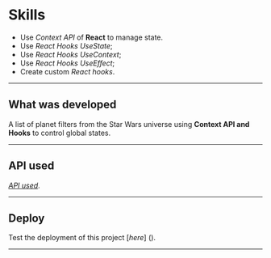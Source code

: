 # Skills

* Use _Context API_ of **React** to manage state.
* Use _React Hooks UseState_;
* Use _React Hooks UseContext_;
* Use _React Hooks UseEffect_;
* Create custom _React hooks_.

---

## What was developed

A list of planet filters from the Star Wars universe using **Context API and Hooks** to control global states.

---

## API used

[*API used*](https://swapi-trybe.herokuapp.com/documentation).

---

## Deploy

Test the deployment of this project [*here*] ().

---
